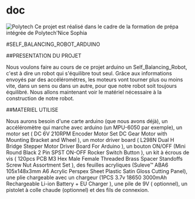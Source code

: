 # doc
![Polytech](http://www.polytechnice.fr/jahia/jsp/jahia/templates/inc/img/polytech_nice-sophia.png)
Ce projet est réalisé dans le cadre de la formation de prépa intégrée de Polytech'Nice Sophia

#SELF_BALANCING_ROBOT_ARDUINO

##PRESENTATION DU PROJET

Nous voulons faire au cours de ce projet arduino un Self_Balancing_Robot, c'est à dire un robot qui s'équilibre tout seul. Grâce aux informations envoyés par des accéléromètres, les moteurs vont tourner plus ou moins vite, dans un sens ou dans un autre, pour que notre robot soit toujours équilibré. Nous allons maintenant voir le matériel nécessaire à la construction de notre robot.


##MATERIEL UTILISE

Nous aurons besoin d'une carte arduino (que nous avons déjà), un accéléromètre qui marche avec arduino (un MPU-6050 par exemple), un motor set ( DC 6V 210RPM Encoder Motor Set DC Gear Motor with Mounting Bracket and Wheel ), un motor driver board ( L298N Dual H Bridge Stepper Motor Driver Board For Arduino ), un bouton ON/OFF (Mini Round Black 2 Pin SPST ON-OFF Rocker Switch Button ), un kit à écrous de vis ( 120pcs PCB M3 Hex Male Female Threaded Brass Spacer Standoffs Screw Nut Assortment Set ), des feuilles acryliques (Suleve™ ABA6 105x148x3mm A6 Acrylic Perspex Sheet Plastic Satin Gloss Cutting Panel), une plie chargeable avec un chargeur (1PCS 3.7v 18650 3000mAh Rechargeable Li-ion Battery + EU Charger ), une pile de 9V ( optionnel), un pistolet à colle chaude (optionnel) et des fils de connexion.





